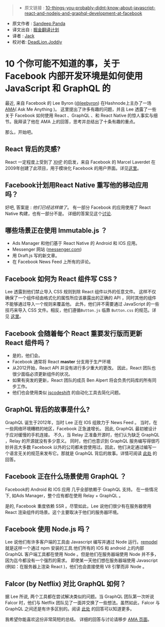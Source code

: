 >* 原文链接 : [10-things-you-probably-didnt-know-about-javascript-react-and-nodejs-and-graphql-development-at-facebook](https://hashnode.com/post/10-things-you-probably-didnt-know-about-javascript-react-and-nodejs-and-graphql-development-at-facebook-cink0r0e500h5io53fpl7ediu)
* 原文作者 : [Sandeep Panda](https://hashnode.com/@sandeep)
* 译文出自 : [掘金翻译计划](https://github.com/xitu/gold-miner)
* 译者 : [Jack](https://github.com/Jack-Kingdom)
* 校对者: [DeadLion](https://github.com/DeadLion),[Joddiy](https://github.com/joddiy)

# 10 个你可能不知道的事，关于 Facebook 内部开发环境是如何使用 JavaScript 和 GraphQL 的

最近, 来自 Facebook 的 Lee Byron ([@leebyron](https://hashnode.com/@leebyron)) 在Hashnode上主办了一场 [AMA](https://hashnode.com/ama/with-lee-byron-cin0kpe8p0073rb53b19emcda)( Ask Me Anything )。 这里提出了许多有趣的问题，并且 Lee 透露了一些关于 Facebook 如何使用 React 、GraphQL 、和 React Native 的惊人事实与细节。我拜读了他在 AMA 上的回答，思考并总结出了十条有趣的重点。

那么，开始吧。

## React 背后的灵感?

React 一定程度上受到了 [XHP](https://github.com/facebook/xhp-lib) 的启发，来自 Facebook 的 Marcel Laverdet 在2009年创建了此项目，用于模块化 Facebook 的用户界面。详见[这里](https://hashnode.com/ama/with-lee-byron-cin0kpe8p0073rb53b19emcda#cin120uib00edlv533i6d8yd7)。

## Facebook计划用React Native 重写他的移动应用吗？

好吧, 答案是 : _他们已经这样做了_。 有一部分 Facebook 的应用使用了 React Native 构建，也有一部分不是。 详细的答案见这个[讨论](https://hashnode.com/ama/with-lee-byron-cin0kpe8p0073rb53b19emcda#cin6vg5r201wqjh53ne77tao1).

## 哪些场景正在使用 Immutable.js ？

*   Ads Manager 和他们基于 React Native 的 Android 和 IOS 应用。
*   Messenger 网站 ([messenger.com](https://hashnode.com/util/redirect?url=http://messenger.com))
*   用 Draft.js 写的新文章。
*   在 Facebook News Feed 上所有的评论。

## Facebook 如何为 React 组件写 CSS ?

Lee 透露到他们禁止导入 CSS 规则到除 React 组件以外的任意文件。 这样不仅确保了一个组件经由格式化的属性所应该暴露出的正确的 API ，同时其他的组件不能够通过导入一个规则来覆盖他。 此外，他们并不需要通过 JavaScript 的一些技巧来导入 CSS 文件。相反，他们遵循`Button.js` 临靠 `Button.css` 的规范。详见 [这里](https://hashnode.com/ama/with-lee-byron-cin0kpe8p0073rb53b19emcda#cin5qpdbv01apk85319o2c1fx)。

## Facebook 会随着每个 React 重要发行版而更新 React 组件吗？

*   是的，他们会。
*   Facebook 通常将 React **master** 分支用于生产环境
*   从2012开始，React API 并没有进行多少重大的更改。 因此，React 团队也很少面临必须更新组件的状况。
*   如果有突发的更新，React 团队的成员 Ben Alpert 将会负责代码库的所有同步工作。
*   他们也会使用类似 [jscodeshift](https://github.com/facebook/jscodeshift) 的自动化工具去简化问题。

## GraphQL 背后的故事是什么?

GraphQL 诞生于2012年，当时 Lee 正在 IOS 组致力于 News Feed 。 当时，在一些网络环境糟糕的地区，Facebook 正急速增长。 因此, GraphQL 最初被设计于应对缓慢的手机连接。 不久，当 Relay 正准备开源时，他们认为缺乏 GraphQL ，Relay 的开源就没有多少意义。 同时，他们也意识到 GraphQL 服务编写得很巧妙并且大多数 Facebook 以外的公司都未尝使用过。因此，他们决定通过编写一个语言无关的规范来发布它。那就是 GraphQL 背后的故事。详情可阅读 [此处](https://hashnode.com/ama/with-lee-byron-cin0kpe8p0073rb53b19emcda#cin1gw37n00kwlv53rretxpe8) 的回答。

## Facebook 正在什么场景使用 GraphQL ？

Facebook的 Android 和 IOS 应用 几乎全部依赖于 GraphQL 支持。 在一些情况下, 如Ads Manager，整个应有都在使用 Relay + GraphQL 。

是的, Facebook 重度依赖 SSR 。尽管如此，Lee 说他们很少有在服务器使用 React 渲染组件的场景。这个主要取决于他们的服务器环境。

## Facebook 使用 Node.js 吗？

Lee 说他们有许多客户端的工具由 Javascript 编写并通过 Node 运行。[remodel](https://github.com/facebook/remodel) 就是这样一个通过 npm 安装的工具.他们所有的 IOS 和 android 上的内部 GraphQL 客户端工具都在使用 Node 。但是他们在服务器端使用 Node 并不多，因为迄今都没有一个强烈的需求。 即使某一天他们想在服务器端使用 Javascript (例如：在服务器上渲染 React )，他们也会直接使用 V8 引擎而非 Node 。

## Falcor (by Netflix) 对比 GraphQL 如何？
据 Lee 所说, 两个工具都在尝试解决类似的问题。当 GraphQL 团队第一次听说 Falcor 时，他们与 Netflix 团队见了一面并交换了一些想法。虽然如此，Falcor 与GraphQL 之间还是有许多区别的。阅读 [此处](https://hashnode.com/ama/with-lee-byron-cin0kpe8p0073rb53b19emcda#cinj7lim4002lid53x47g060n) 的回答可以知道更多。

我希望你能喜欢这份非常简短的总结。 详细的回答与讨论请移步 [AMA 页面](https://hashnode.com/ama/with-lee-byron-cin0kpe8p0073rb53b19emcda)。
